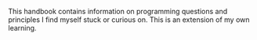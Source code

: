 This handbook contains information on programming questions and principles I find myself stuck or curious on. This is an extension of my own learning.
